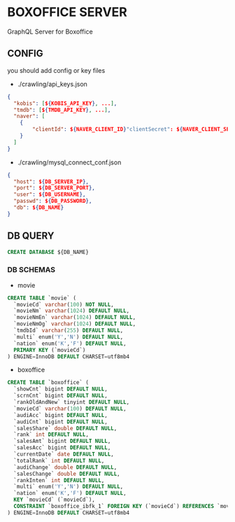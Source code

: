 # BOXOFFICE SERVER

GraphQL Server for Boxoffice

## CONFIG
you should add config or key files

* ./crawling/api_keys.json
```json
{
  "kobis": [${KOBIS_API_KEY}, ...],
  "tmdb": [${TMDB_API_KEY}, ...],
  "naver": [
    { 
        "clientId": ${NAVER_CLIENT_ID}"clientSecret": ${NAVER_CLIENT_SECRET} 
    }
  ]
}
```
* ./crawling/mysql_connect_conf.json
```json
{
  "host": ${DB_SERVER_IP},
  "port": ${DB_SERVER_PORT},
  "user": ${DB_USERNAME},
  "passwd": ${DB_PASSWORD},
  "db": ${DB_NAME}
}
```

## DB QUERY

```sql
CREATE DATABASE ${DB_NAME}
```

### DB SCHEMAS
* movie
```sql
CREATE TABLE `movie` (
  `movieCd` varchar(100) NOT NULL,
  `movieNm` varchar(1024) DEFAULT NULL,
  `movieNmEn` varchar(1024) DEFAULT NULL,
  `movieNmOg` varchar(1024) DEFAULT NULL,
  `tmdbId` varchar(255) DEFAULT NULL,
  `multi` enum('Y','N') DEFAULT NULL,
  `nation` enum('K','F') DEFAULT NULL,
  PRIMARY KEY (`movieCd`)
) ENGINE=InnoDB DEFAULT CHARSET=utf8mb4
```
* boxoffice
```sql
CREATE TABLE `boxoffice` (
  `showCnt` bigint DEFAULT NULL,
  `scrnCnt` bigint DEFAULT NULL,
  `rankOldAndNew` tinyint DEFAULT NULL,
  `movieCd` varchar(100) DEFAULT NULL,
  `audiAcc` bigint DEFAULT NULL,
  `audiCnt` bigint DEFAULT NULL,
  `salesShare` double DEFAULT NULL,
  `rank` int DEFAULT NULL,
  `salesAmt` bigint DEFAULT NULL,
  `salesAcc` bigint DEFAULT NULL,
  `currentDate` date DEFAULT NULL,
  `totalRank` int DEFAULT NULL,
  `audiChange` double DEFAULT NULL,
  `salesChange` double DEFAULT NULL,
  `rankInten` int DEFAULT NULL,
  `multi` enum('Y','N') DEFAULT NULL,
  `nation` enum('K','F') DEFAULT NULL,
  KEY `movieCd` (`movieCd`),
  CONSTRAINT `boxoffice_ibfk_1` FOREIGN KEY (`movieCd`) REFERENCES `movie` (`movieCd`) ON DELETE CASCADE
) ENGINE=InnoDB DEFAULT CHARSET=utf8mb4
```
